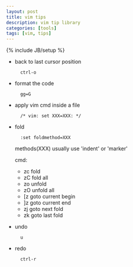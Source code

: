 ```yaml
---
layout: post
title: vim tips
description: vim tip library
categories: [tools]
tags: [vim, tips]
---
```

{% include JB/setup %}

+ back to last cursor position
    
        ctrl-o

+ format the code

        gg=G

+ apply vim cmd inside a file

        /* vim: set XXX=XXX: */

+ fold

        :set foldmethod=XXX
    methods(XXX) usually use 'indent' or 'marker'
    
    cmd:
    + zc fold
    + zC fold all
    + zo unfold
    + zO unfold all
    + [z goto current begin
    + ]z goto current end
    + zj goto next fold
    + zk goto last fold

+ undo

        u

+ redo

        ctrl-r
